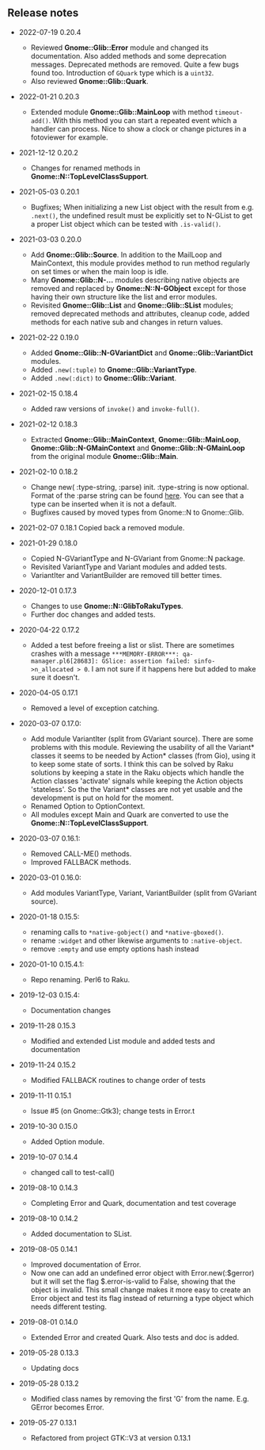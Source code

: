 ## Release notes
* 2022-07-19 0.20.4
  * Reviewed **Gnome::Glib::Error** module and changed its documentation. Also added methods and some deprecation messages. Deprecated methods are removed. Quite a few bugs found too. Introduction of `GQuark` type which is a `uint32`.
  * Also reviewed **Gnome::Glib::Quark**.

* 2022-01-21 0.20.3
  * Extended module **Gnome::Glib::MainLoop** with method `timeout-add()`. With this method you can start a repeated event which a handler can process. Nice to show a clock or change pictures in a fotoviewer for example.

* 2021-12-12 0.20.2
  * Changes for renamed methods in **Gnome::N::TopLevelClassSupport**.

* 2021-05-03 0.20.1
  * Bugfixes; When initializing a new List object with the result from e.g. `.next()`, the undefined result must be explicitly set to N-GList to get a proper List object which can be tested with `.is-valid()`.

* 2021-03-03 0.20.0
  * Add **Gnome::Glib::Source**. In addition to the MailLoop and MainContext, this module provides method to run method regularly on set times or when the main loop is idle.
  * Many **Gnome::Glib::N-…** modules describing native objects are removed and replaced by **Gnome::N::N-GObject** except for those having their own structure like the list and error modules.
  * Revisited **Gnome::Glib::List** and **Gnome::Glib::SList** modules; removed deprecated methods and attributes, cleanup code, added methods for each native sub and changes in return values.

* 2021-02-22 0.19.0
  * Added **Gnome::Glib::N-GVariantDict** and **Gnome::Glib::VariantDict** modules.
  * Added `.new(:tuple)` to **Gnome::Glib::VariantType**.
  * Added `.new(:dict)` to **Gnome::Glib::Variant**.

* 2021-02-15 0.18.4
  * Added raw versions of `invoke()` and `invoke-full()`.

* 2021-02-12 0.18.3
  * Extracted **Gnome::Glib::MainContext**, **Gnome::Glib::MainLoop**, **Gnome::Glib::N-GMainContext** and **Gnome::Glib::N-GMainLoop** from the original module **Gnome::Glib::Main**.

* 2021-02-10 0.18.2
  * Change new( :type-string, :parse) init. :type-string is now optional. Format of the :parse string can be found [here](https://developer.gnome.org/glib/stable/gvariant-text.html). You can see that a type can be inserted when it is not a default.
  * Bugfixes caused by moved types from Gnome::N to Gnome::Glib.

* 2021-02-07 0.18.1
  Copied back a removed module.

* 2021-01-29 0.18.0
  * Copied N-GVariantType and N-GVariant from Gnome::N package.
  * Revisited VariantType and Variant modules and added tests.
  * VariantIter and VariantBuilder are removed till better times.

* 2020-12-01 0.17.3
  * Changes to use **Gnome::N::GlibToRakuTypes**.
  * Further doc changes and added tests.

* 2020-04-22 0.17.2
  * Added a test before freeing a list or slist. There are sometimes crashes with a message `***MEMORY-ERROR***: qa-manager.pl6[28683]: GSlice: assertion failed: sinfo->n_allocated > 0`. I am not sure if it happens here but added to make sure it doesn't.

* 2020-04-05 0.17.1
  * Removed a level of exception catching.

* 2020-03-07 0.17.0:
  * Add module VariantIter (split from GVariant source). There are some problems with this module. Reviewing the usability of all the Variant* classes it seems to be needed by Action* classes (from Gio), using it to keep some state of sorts. I think this can be solved by Raku solutions by keeping a state in the Raku objects which handle the Action classes 'activate' signals while keeping the Action objects 'stateless'. So the the Variant* classes are not yet usable and the development is put on hold for the moment.
  * Renamed Option to OptionContext.
  * All modules except Main and Quark are converted to use the **Gnome::N::TopLevelClassSupport**.

* 2020-03-07 0.16.1:
  * Removed CALL-ME() methods.
  * Improved FALLBACK methods.

* 2020-03-01 0.16.0:
  * Add modules VariantType, Variant, VariantBuilder (split from GVariant source).

* 2020-01-18 0.15.5:
  * renaming calls to `*native-gobject()` and `*native-gboxed()`.
  * rename `:widget` and other likewise arguments to `:native-object`.
  * remove `:empty` and use empty options hash instead

* 2020-01-10 0.15.4.1:
  * Repo renaming. Perl6 to Raku.

* 2019-12-03 0.15.4:
  * Documentation changes

* 2019-11-28 0.15.3
  * Modified and extended List module and added tests and documentation

* 2019-11-24 0.15.2
  * Modified FALLBACK routines to change order of tests

* 2019-11-11 0.15.1
  * Issue #5 (on Gnome::Gtk3); change tests in Error.t

* 2019-10-30 0.15.0
  * Added Option module.

* 2019-10-07 0.14.4
  * changed call to test-call()

* 2019-08-10 0.14.3
  * Completing Error and Quark, documentation and test coverage

* 2019-08-10 0.14.2
  * Added documentation to SList.

* 2019-08-05 0.14.1
  * Improved documentation of Error.
  * Now one can add an undefined error object with Error.new(:$gerror) but it will set the flag $.error-is-valid to False, showing that the object is invalid. This small change makes it more easy to create an Error object and test its flag instead of returning a type object which needs different testing.

* 2019-08-01 0.14.0
  * Extended Error and created Quark. Also tests and doc is added.

* 2019-05-28 0.13.3
  * Updating docs

* 2019-05-28 0.13.2
  * Modified class names by removing the first 'G' from the name. E.g. GError becomes Error.

* 2019-05-27 0.13.1
  * Refactored from project GTK::V3 at version 0.13.1
